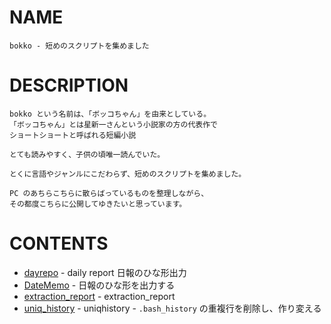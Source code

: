 # NAME

    bokko - 短めのスクリプトを集めました

# DESCRIPTION

    bokko という名前は、「ボッコちゃん」を由来としている。
    「ボッコちゃん」とは星新一さんという小説家の方の代表作で
    ショートショートと呼ばれる短編小説

    とても読みやすく、子供の頃唯一読んでいた。

    とくに言語やジャンルにこだわらず、短めのスクリプトを集めました。

    PC のあちらこちらに散らばっているものを整理しながら、
    その都度こちらに公開してゆきたいと思っています。

# CONTENTS

- [dayrepo](daily_report/) - daily report 日報のひな形出力
- [DateMemo](DateMemo/) - 日報のひな形を出力する
- [extraction_report](extraction_report/) - extraction_report
- [uniq_history](uniq_history/) - uniqhistory - `.bash_history` の重複行を削除し、作り変える
